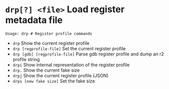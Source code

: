 <!-- TITLE: drp -->

#  `drp[?] <file>` Load register metadata file


```
Usage: drp # Register profile commands
```


- `drp` Show the current register profile
- `drp [regprofile-file]` Set the current register profile
- `drp [gdb] [regprofile-file]` Parse gdb register profile and dump an r2 profile string
- `drpi` Show internal representation of the register profile
- `drp.` Show the current fake size
- `drpj` Show the current register profile (JSON)
- `drps [new fake size]` Set the fake size

<p hidden>drp drpi drp. drpj drps</p>